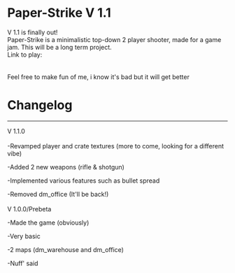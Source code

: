 # Paper-Strike V 1.1
V 1.1 is finally out!
<br>
Paper-Strike is a minimalistic top-down 2 player shooter, made for a game jam. This will be a long term project. 
<br>
Link to play:
<br>
<add link later>
<br>
<br>
Feel free to make fun of me, i know it's bad but it will get better

# Changelog
<hr>
V 1.1.0
<br>
<br>
-Revamped player and crate textures (more to come, looking for a different vibe)

-Added 2 new weapons (rifle & shotgun)

-Implemented various features such as bullet spread

-Removed dm_office (It'll be back!)
<br>
<br>
V 1.0.0/Prebeta

-Made the game (obviously)

-Very basic

-2 maps (dm_warehouse and dm_office)

-Nuff' said


